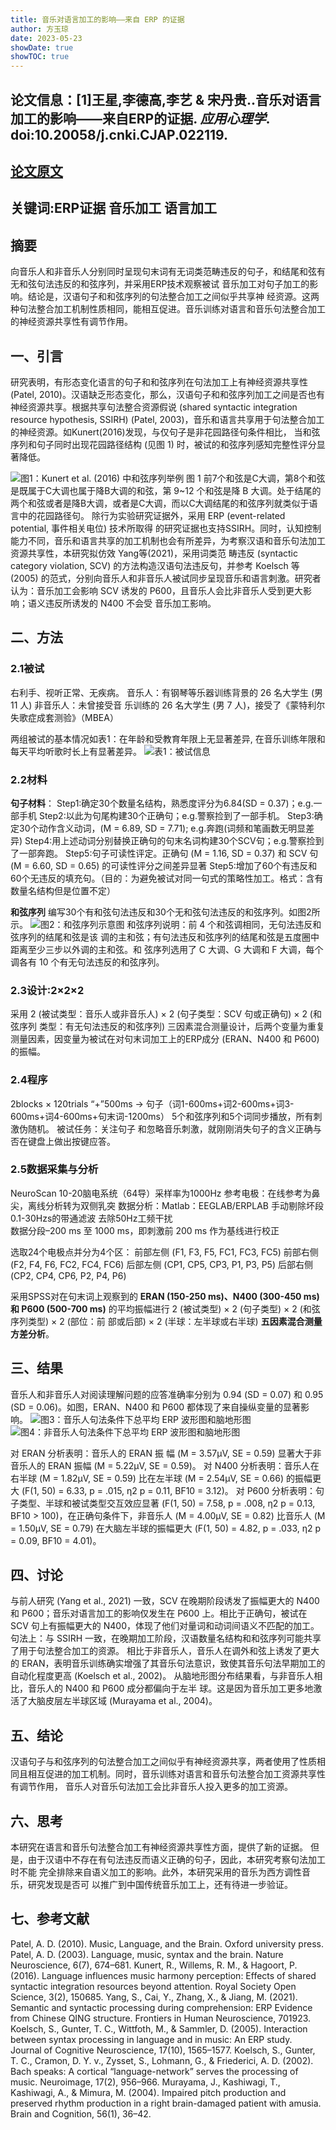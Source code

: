 ```yaml
---
title: 音乐对语言加工的影响——来自 ERP 的证据
author: 方玉琼
date: 2023-05-23
showDate: true
showTOC: true
---
```


## 论文信息：[1]王星,李德高,李艺 & 宋丹贵..音乐对语言加工的影响——来自ERP的证据. *应用心理学*. doi:10.20058/j.cnki.CJAP.022119.


## [论文原文](../Source_Files/2023-05-23-FYQ.Pdf)

## 关键词:ERP证据  音乐加工  语言加工

## 摘要
向音乐人和非音乐人分别同时呈现句末词有无词类范畴违反的句子，和结尾和弦有无和弦句法违反的和弦序列，并采用ERP技术观察被试 音乐加工对句子加工的影响。结论是，汉语句子和和弦序列的句法整合加工之间似乎共享神 经资源。这两种句法整合加工机制性质相同，能相互促进。音乐训练对语言和音乐句法整合加工的神经资源共享性有调节作用。

## 一、引言
研究表明，有形态变化语言的句子和和弦序列在句法加工上有神经资源共享性 (Patel, 2010)。汉语缺乏形态变化，那么，汉语句子和和弦序列加工之间是否也有神经资源共享。根据共享句法整合资源假说 (shared syntactic integration resource hypothesis, SSIRH) (Patel, 2003)，音乐和语言共享用于句法整合加工的神经资源。如Kunert(2016)发现，与仅句子是非花园路径句条件相比， 当和弦序列和句子同时出现花园路径结构 (见图 1) 时，被试的和弦序列感知完整性评分显著降低。

![图1：Kunert et al. (2016) 中和弦序列举例](../Supporting_Information/2023-05-23-FYQ-Fig-1.png)
图 1  前7个和弦是C大调，第8个和弦是既属于C大调也属于降B大调的和弦，第 9~12 个和弦是降 B 大调。处于结尾的两个和弦或者是降B大调，或者是C大调，而以C大调结尾的和弦序列就类似于语言中的花园路径句。
除行为实验研究证据外，采用 ERP (event-related potential, 事件相关电位) 技术所取得 的研究证据也支持SSIRH。同时，认知控制能力不同，音乐和语言共享的加工机制也会有所差异，为考察汉语和音乐句法加工资源共享性，本研究拟仿效 Yang等(2021)，采用词类范 畴违反 (syntactic category violation, SCV) 的方法构造汉语句法违反句，并参考 Koelsch 等 (2005) 的范式，分别向音乐人和非音乐人被试同步呈现音乐和语言刺激。研究者认为：音乐加工会影响 SCV 诱发的 P600，且音乐人会比非音乐人受到更大影响；语义违反所诱发的 N400 不会受 音乐加工影响。


## 二、方法
### 2.1被试 
右利手、视听正常、无疾病。
音乐人：有钢琴等乐器训练背景的 26 名大学生 (男 11 人)
非音乐人：未曾接受音 乐训练的 26 名大学生 (男 7 人)，接受了《蒙特利尔失歌症成套测验》（MBEA）

两组被试的基本情况如表1：在年龄和受教育年限上无显著差异, 在音乐训练年限和每天平均听歌时长上有显著差异。
![表1：被试信息](../Supporting_Information/2023-05-23-FYQ-Tab-1.png)

### 2.2材料
**句子材料**：
Step1:确定30个数量名结构，熟悉度评分为6.84(SD = 0.37)；e.g.一部手机
Step2:以此为句尾构建30个正确句；e.g.警察捡到了一部手机。
Step3:确定30个动作含义动词，(M = 6.89, SD = 7.71); e.g.奔跑(词频和笔画数无明显差异)
Step4:用上述动词分别替换正确句的句末名词构建30个SCV句；e.g.警察捡到了一部奔跑。
Step5:句子可读性评定。正确句 (M = 1.16, SD = 0.37) 和 SCV 句 (M = 6.60, SD = 0.65) 的可读性评分之间差异显著 
Step5:增加了60个有违反和60个无违反的填充句。（目的：为避免被试对同一句式的策略性加工。格式：含有数量名结构但是位置不定）

**和弦序列**
编写30个有和弦句法违反和30个无和弦句法违反的和弦序列。如图2所示。
![图2：和弦序列示意图](../Supporting_Information/2023-05-23-FYQ-Fig-2.png)
和弦序列说明：前 4 个和弦调相同，无句法违反和弦序列的结尾和弦是该 调的主和弦；有句法违反和弦序列的结尾和弦是五度圈中距离至少三步以外调的主和弦。和 弦序列选用了 C 大调、G 大调和 F 大调，每个调各有 10 个有无句法违反的和弦序列。

### 2.3设计:2×2×2
采用 2 (被试类型：音乐人或非音乐人) × 2 (句子类型：SCV 句或正确句) × 2 (和弦序列 类型：有无句法违反的和弦序列) 三因素混合测量设计，后两个变量为重复测量因素，因变量为被试在对句末词加工上的ERP成分 (ERAN、N400 和 P600) 的振幅。

### 2.4程序
2blocks × 120trials
“+”500ms -> 句子（词1-600ms+词2-600ms+词3-600ms+词4-600ms+句末词-1200ms）
5个和弦序列和5个词同步播放，所有刺激伪随机。
被试任务：关注句子 和忽略音乐刺激，就刚刚消失句子的含义正确与否在键盘上做出按键应答。

### 2.5数据采集与分析
NeuroScan 10-20脑电系统（64导）采样率为1000Hz 
参考电极：在线参考为鼻尖，离线分析转为双侧乳突
数据分析：Matlab：EEGLAB/ERPLAB
手动剔除坏段   0.1-30Hzs的带通滤波  去除50Hz工频干扰  
数据分段–200 ms 至 1000 ms，即刺激前 200 ms 作为基线进行校正

选取24个电极点并分为4个区：
    前部左侧 (F1, F3, F5, FC1, FC3, FC5)
    前部右侧 (F2, F4, F6, FC2, FC4, FC6)
    后部左侧 (CP1, CP5, CP3, P1, P3, P5) 
    后部右侧 (CP2, CP4, CP6, P2, P4, P6)

采用SPSS对在句末词上观察到的 **ERAN (150-250 ms)、N400 (300-450 ms) 和 P600 (500-700 ms)** 的平均振幅进行 2 (被试类型) × 2 (句子类型) × 2 (和弦序列类型) × 2 (部位：前 部或后部) × 2 (半球：左半球或右半球) **五因素混合测量方差分析**。

## 三、结果
音乐人和非音乐人对阅读理解问题的应答准确率分别为 0.94 (SD = 0.07) 和 0.95 (SD = 0.06)。如图，ERAN、N400 和 P600 都体现了来自操纵变量的显著影响。
![图3：音乐人句法条件下总平均 ERP 波形图和脑地形图](../Supporting_Information/2023-05-23-FYQ-Fig-3.png)
![图4：非音乐人句法条件下总平均 ERP 波形图和脑地形图](../Supporting_Information/2023-05-23-FYQ-Fig-4.png)

对 ERAN 分析表明：音乐人的 ERAN 振 幅 (M = 3.57μV, SE = 0.59) 显著大于非音乐人的 ERAN 振幅 (M = 5.22μV, SE = 0.59)。
对 N400 分析表明：音乐人在右半球 (M = 1.82μV, SE = 0.59) 比在左半球 (M = 2.54μV, SE = 0.66) 的振幅更大 (F(1, 50) = 6.33, p = .015, η2 p = 0.11, BF10 = 3.12)。
对 P600 分析表明：句子类型、半球和被试类型交互效应显著 (F(1, 50) = 7.58, p = .008, η2 p = 0.13, BF10 > 100)，在正确句条件下，非音乐人 (M = 4.00μV, SE = 0.82) 比音乐人 (M = 1.50μV, SE = 0.79) 在大脑左半球的振幅更大 (F(1, 50) = 4.82, p = .033, η2 p = 0.09, BF10 = 4.01)。

## 四、讨论
与前人研究 (Yang et al., 2021) 一致，SCV 在晚期阶段诱发了振幅更大的 N400 和 P600；音乐对语言加工的影响仅发生在 P600 上。相比于正确句，被试在 SCV 句上有振幅更大的 N400，体现了他们对量词和动词间语义不匹配的加工。
句法上：与 SSIRH 一致，在晚期加工阶段，汉语数量名结构和和弦序列可能共享了用于句法整合加工的资源。
相比于非音乐人，音乐人在调外和弦上诱发了更大的 ERAN，表明音乐训练确实增强了其音乐句法意识，致使其音乐句法早期加工的自动化程度更高 (Koelsch et al., 2002)。
从脑地形图分布结果看，与非音乐人相比，音乐人的 N400 和 P600 成分都偏向于左半 球。这是因为音乐加工更多地激活了大脑皮层左半球区域 (Murayama et al., 2004)。

## 五、结论
汉语句子与和弦序列的句法整合加工之间似乎有神经资源共享，两者使用了性质相同且相互促进的加工机制。同时，音乐训练对语言和音乐句法整合加工资源共享性有调节作用， 音乐人对音乐句法加工会比非音乐人投入更多的加工资源。

## 六、思考
本研究在语言和音乐句法整合加工有神经资源共享性方面，提供了新的证据。 但是，由于汉语中不存在有句法违反而语义正确的句子，因此，本研究考察句法加工时不能 完全排除来自语义加工的影响。此外，本研究采用的音乐为西方调性音乐，研究发现是否可 以推广到中国传统音乐加工上，还有待进一步验证。

## 七、参考文献
Patel, A. D. (2010). Music, Language, and the Brain. Oxford university press.
Patel, A. D. (2003). Language, music, syntax and the brain. Nature Neuroscience, 6(7), 674–681.
Kunert, R., Willems, R. M., & Hagoort, P. (2016). Language influences music harmony perception: Effects of shared syntactic integration resources beyond attention. Royal Society Open Science, 3(2), 150685.
Yang, S., Cai, Y., Zhang, X., & Jiang, M. (2021). Semantic and syntactic processing during comprehension: ERP Evidence from Chinese QING structure. Frontiers in Human Neuroscience, 701923.
Koelsch, S., Gunter, T. C., Wittfoth, M., & Sammler, D. (2005). Interaction between syntax processing in language and in music: An ERP study. Journal of Cognitive Neuroscience, 17(10), 1565–1577.
Koelsch, S., Gunter, T. C., Cramon, D. Y. v., Zysset, S., Lohmann, G., & Friederici, A. D. (2002). Bach speaks: A cortical “language-network” serves the processing of music. Neuroimage, 17(2), 956–966.
Murayama, J., Kashiwagi, T., Kashiwagi, A., & Mimura, M. (2004). Impaired pitch production and preserved rhythm production in a right brain-damaged patient with amusia. Brain and Cognition, 56(1), 36–42.